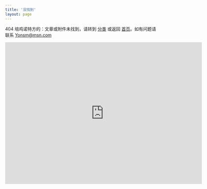 ```yaml
---
title: '没找到'
layout: page
---
```


404 培鸡诺特方的：文章或附件未找到，请转到 [分类](/categories) 或返回 [首页](/)。如有问题请联系 [Yonsm@msn.com](mailto:Yonsm@msn.com)

<iframe scrolling='no' frameborder='0' src='http://yibo.iyiyun.com/js/yibo404/key/7349' width='640' height='462' style='display:block;'></iframe>
